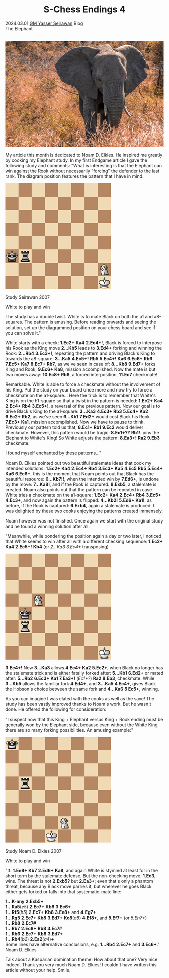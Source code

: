 <h1 align="center">S-Chess Endings 4</h1>
<div class="meta-headline">
    <div class= "meta">
        <span class="text">2024.03.01</span>
        <span class="text"><a href="/@/yasser-seirawan">GM Yasser Seirawan</a></span>
        <span class="text">Blog</span>
    </div>
    <div class= "headline">The Elephant</div>
</div>
</br>

<p align="center">
  <img src="https://github.com/gbtami/pychess-variants/blob/master/static/images/pexels-renato-conti-2677849.jpg" alt="">
</p>

My article this month is dedicated to Noam D. Elkies. He inspired me greatly by cooking my Elephant study. In my first Endgame article I gave the following study and comments: "What is interesting is that the Elephant can win against the Rook without necessarily "forcing" the defender to the last rank. The diagram position features the pattern that I have in mind:

<img src="https://github.com/gbtami/pychess-variants/blob/master/static/images/SchessEndings4/diagram1.png" width="336" height="336">

Study Seirawan 2007

White to play and win

The study has a double twist. White is to mate Black on both the a1 and a8-squares. The pattern is amusing. Before reading onwards and seeing the solution, set up the diagrammed position on your chess board and see if you can solve it."

White starts with a check: **1.Ec2+** **Ka4** **2.Ec4+!**, Black is forced to interpose his Rook as the King move **2...Kb5** leads to **3.Ed4+** forking and winning the Rook: **2...Rb4** **3.Ec3+!**, repeating the pattern and driving Black's King to towards the a8-square: **3...Ka5** **4.Ec5+!** **Rb5** **5.Ec4+!** **Ka6** **6.Ec6+** **Rb6** **7.Ec5+** **Ka7** **8.Ec7+** **Rb7**, as we've seen in case of: **8...Kb8** **9.Ed7+** forks King and Rook, **9.Ec6+** **Ka8**, mission accomplished. Now the mate is but two moves away: **10.Ec8+** **Rb8**, a forced interposition, **11.Ec7** checkmate!

Remarkable. White is able to force a checkmate without the involvement of his King. Put the study on your board once more and now try to force a checkmate on the a1-square... Here the trick is to remember that White's King is on the h1-square so that a twist in the pattern is needed: **1.Ec2+** **Ka4** **2.Ec4+** **Rb4** **3.Ec5+!**, a reversal of the previous pattern. Now our goal is to drive Black's King to the a1-square: **3...Ka3** **4.Ec3+** **Rb3** **5.Ec4+** **Ka2** **6.Ec2+** **Rb2**, as we've seen **6...Kb1** **7.Ed2+** would cost Black his Rook. **7.Ec3+** **Ka1**, mission accomplished. Now we have to pause to think. Previously our pattern told us that, **8.Ec1+** **Rb1** **9.Ec2** would deliver checkmate. However, this pattern would be tragic: **8.Ec1+??** **Rb1!**. pins the Elephant to White's King! So White adjusts the pattern: **8.Ea3+!** **Ra2** **9.Eb3** checkmate.

I found myself enchanted by these patterns..."

Noam D. Elkies pointed out two beautiful stalemate ideas that cook my intended solutions: **1.Ec2+** **Ka4** **2.Ec4+** **Rb4** **3.Ec3+** **Ka5** **4.Ec5** **Rb5** **5.Ec4+** **Ka6** **6.Ec6+**. this is the moment that Noam points out that Black has the beautiful resource: **6...Kb7!!**, when the intended win by **7.Ed6+**, is undone by the move: **7...Ka8!**, and if the Rook is captured: **8.Exb5**, a stalemate is created. Noam also points out that the pattern can be repeated in case White tries a checkmate on the a1-square: **1.Ec2+** **Ka4** **2.Ec4+** **Rb4** **3.Ec5+** **4.Ec3+**, and now again the pattern is flipped: **4...Kb2!** **5.Ed6+** **Ka1!**, as before, if the Rook is captured: **6.Exb4**, again a stalemate is produced. I was delighted by these two cooks enjoying the patterns created immensely.

Noam however was not finished. Once again we start with the original study and he found a winning solution after all:

"Meanwhile, while pondering the position again a day or two later, I noticed that White seems to win after all with a different checking sequence: **1.Ec2+** **Ka4** **2.Ec5+!** **Kb4** (or _2...Ka3_ _3.Ec4+_ transposing)

<img src="https://github.com/gbtami/pychess-variants/blob/master/static/images/SchessEndings4/diagram2.png" width="336" height="336">

**3.Ee4+!** Now **3...Ka3** allows **4.Ec4+** **Ka2** **5.Ec2+**, when Black no longer has the stalemate trick and is either fatally forked after: **5...Kb1** **6.Ed2+** or mated after: **5...Rb2** **6.Ec3+** **Ka1** **7.Ea3+!** (_Ec1+?_) **Ra2** **8.Eb3**, checkmate. While **3...Kb5** allows the familiar fork **4.Ed4+**, and **3...Ka5** **4 Ec4+**, gives Black the Hobson's choice between the same fork and **4...Ka6** **5 Ec5+**, winning.

As you can imagine I was elated with the cooks as well as the save! The study has been vastly improved thanks to Noam's work. But he wasn't done. He offered the following for consideration:

"I suspect now that this King + Elephant versus King + Rook ending must be generally won by the Elephant side, because even without the White King there are so many forking possibilities. An amusing example:"

<img src="https://github.com/gbtami/pychess-variants/blob/master/static/images/SchessEndings4/diagram3.png" width="336" height="336">

Study Noam D. Elkies 2007

White to play and win

"If: **1.Ee8+** **Kb7** **2.Ed6+** **Ka8**, and again White is stymied at least for in the short term by the stalemate defense. But the non-checking move: **1.Ec3**, wins. The threat is not **2.Exb5?** but **2.Ea3+**; even that's only a phantom threat, because any Black move parries it, but wherever he goes Black either gets forked or falls into that systematic-mate line:

**1...K-any** **2.Exb5+**  
**1...Ra5**(_e5_) **2.Ec7+** **Kb8** **3.Ec6+**  
**1...Rf5**(_h5_) **2.Ec7+** **Kb8** **3.Ee8+** and **4.Eg7+**  
**1...Rg5** **2.Ec7+** **Kb8** **3.Ed7+** **Kc8**(_a8_) **4.Ef8+**, and **5.Ef7+** (or _5.Eh7+_)  
**1...Rb8** **2.Ec7#**  
**1...Rb7** **2.Ec8+** **Rb8** **3.Ec7#**  
**1...Rb6** **2.Ec7+** **Kb8** **3.Ed7+**  
**1...Rb4**(_b2_) **2.Ea2**(_a4_)**+**  
Some lines have alternative conclusions, e.g. **1...Rb4** **2.Ec7+** and **3.Ec6+**." Noam D. Elkies

Talk about a Kasparian domination theme! How about that one? Very nice indeed. Thank you very much Noam D. Elkies! I couldn't have written this article without your help. Smile.
